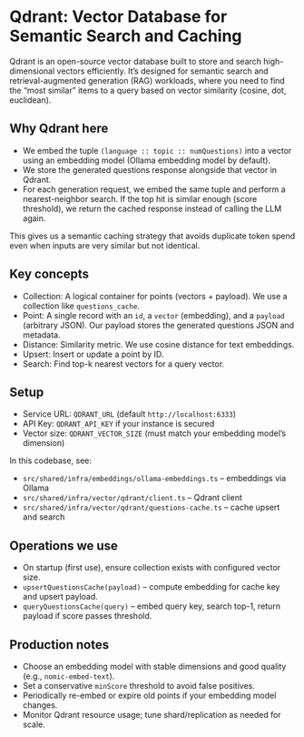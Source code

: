 # Qdrant: Vector Database for Semantic Search and Caching

Qdrant is an open-source vector database built to store and search high-dimensional vectors efficiently. It’s designed for semantic search and retrieval-augmented generation (RAG) workloads, where you need to find the “most similar” items to a query based on vector similarity (cosine, dot, euclidean).

## Why Qdrant here
- We embed the tuple `(language :: topic :: numQuestions)` into a vector using an embedding model (Ollama embedding model by default).
- We store the generated questions response alongside that vector in Qdrant.
- For each generation request, we embed the same tuple and perform a nearest-neighbor search. If the top hit is similar enough (score threshold), we return the cached response instead of calling the LLM again.

This gives us a semantic caching strategy that avoids duplicate token spend even when inputs are very similar but not identical.

## Key concepts
- Collection: A logical container for points (vectors + payload). We use a collection like `questions_cache`.
- Point: A single record with an `id`, a `vector` (embedding), and a `payload` (arbitrary JSON). Our payload stores the generated questions JSON and metadata.
- Distance: Similarity metric. We use cosine distance for text embeddings.
- Upsert: Insert or update a point by ID.
- Search: Find top-k nearest vectors for a query vector.

## Setup
- Service URL: `QDRANT_URL` (default `http://localhost:6333`)
- API Key: `QDRANT_API_KEY` if your instance is secured
- Vector size: `QDRANT_VECTOR_SIZE` (must match your embedding model’s dimension)

In this codebase, see:
- `src/shared/infra/embeddings/ollama-embeddings.ts` – embeddings via Ollama
- `src/shared/infra/vector/qdrant/client.ts` – Qdrant client
- `src/shared/infra/vector/qdrant/questions-cache.ts` – cache upsert and search

## Operations we use
- On startup (first use), ensure collection exists with configured vector size.
- `upsertQuestionsCache(payload)` – compute embedding for cache key and upsert payload.
- `queryQuestionsCache(query)` – embed query key, search top-1, return payload if score passes threshold.

## Production notes
- Choose an embedding model with stable dimensions and good quality (e.g., `nomic-embed-text`).
- Set a conservative `minScore` threshold to avoid false positives.
- Periodically re-embed or expire old points if your embedding model changes.
- Monitor Qdrant resource usage; tune shard/replication as needed for scale.
